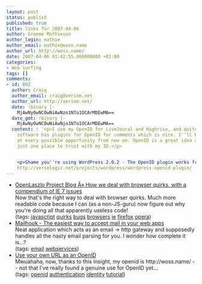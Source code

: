 ```yaml
---
layout: post
status: publish
published: true
title: links for 2007-04-06
author: Graeme Mathieson
author_login: mathie
author_email: mathie@woss.name
author_url: http://woss.name/
date: 2007-04-06 01:42:55.000000000 +01:00
categories:
- Web surfing
tags: []
comments:
- id: 802
  author: Craig
  author_email: craig@xeriom.net
  author_url: http://xeriom.net/
  date: !binary |-
    MjAwNy0wNC0wNiAwNzo1NTo1OCArMDEwMA==
  date_gmt: !binary |-
    MjAwNy0wNC0wNiAwNjo1NTo1OCArMDEwMA==
  content: ! '<p>I use my OpenID for LiveJoural and Highrise, and quite a lot of blogging
    software has plugins for OpenID for comments which is nice. I''ll be using it
    at every possible opportunity from now on. OpenID is a great idea and I love having
    just one place to trust with my ID.</p>


    <p>Shame you''re using WordPress 2.0.2 - The OpenID plugin works from 2.0.3 onwards:
    http://verselogic.net/projects/wordpress/wordpress-openid-plugin/ :)</p>'
---
```

<ul class="delicious">
	<li>
		<div class="delicious-link"><a href="http://weblog.openlaszlo.org/archives/2007/03/how-we-deal-with-browser-quirks-with-a-compendium-of-ie-7-issues/">OpenLaszlo Project Blog Â» How we deal with browser quirks, with a compendium of IE 7 issues</a></div>
		<div class="delicious-extended">Now that's the right way to deal with browser quirks.  Much more readable code because I can (as a non-JS-guru) now figure out why you're doing all that apparently useless code!</div>
		<div class="delicious-tags">(tags: <a href="http://del.icio.us/mathie/javascript">javascript</a> <a href="http://del.icio.us/mathie/quirks">quirks</a> <a href="http://del.icio.us/mathie/bugs">bugs</a> <a href="http://del.icio.us/mathie/browsers">browsers</a> <a href="http://del.icio.us/mathie/ie">ie</a> <a href="http://del.icio.us/mathie/firefox">firefox</a> <a href="http://del.icio.us/mathie/opera">opera</a>)</div>
	</li>
	<li>
		<div class="delicious-link"><a href="http://mailhook.org/">Mailhook - The easiest way to accept mail in your web apps</a></div>
		<div class="delicious-extended">Neat application which acts as an email -> http gateway and supposedly handles all the nasty email parsing for you.  I wonder how complete it is...?</div>
		<div class="delicious-tags">(tags: <a href="http://del.icio.us/mathie/email">email</a> <a href="http://del.icio.us/mathie/webservices">webservices</a>)</div>
	</li>
	<li>
		<div class="delicious-link"><a href="http://www.openidenabled.com/openid/use-your-own-url-as-an-openid">Use your own URL as an OpenID</a></div>
		<div class="delicious-extended">Mwuahaha, now, thanks to this insight, my openid is http://woss.name/ -- not that I've really found a genuine use for OpenID yet...</div>
		<div class="delicious-tags">(tags: <a href="http://del.icio.us/mathie/openid">openid</a> <a href="http://del.icio.us/mathie/authentication">authentication</a> <a href="http://del.icio.us/mathie/identity">identity</a> <a href="http://del.icio.us/mathie/tutorial">tutorial</a>)</div>
	</li>
</ul>
